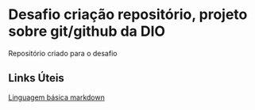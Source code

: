 # Desafio criação repositório, projeto sobre git/github da DIO
Repositório criado para o desafio

## Links Úteis
[Linguagem básica markdown](https://www.markdownguide.org/basic-syntax/)

